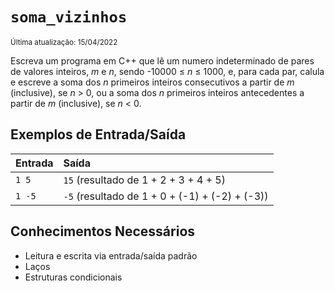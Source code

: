 # `soma_vizinhos`
<sup>Última atualização: 15/04/2022</sup>

Escreva um programa em C++ que lê um numero indeterminado de pares de valores inteiros, *m* e *n*, sendo -10000 &le; *n* &le; 1000, e, para cada par, calula e escreve a soma dos *n* primeiros inteiros consecutivos a partir de *m* (inclusive), se *n* > 0, ou a soma dos *n* primeiros inteiros antecedentes a partir de *m* (inclusive), se *n* < 0. 

## Exemplos de Entrada/Saída

Entrada | Saída
------- | :-----
`1 5` | `15` (resultado de 1 + 2 + 3 + 4 + 5)
`1 -5` | `-5` (resultado de 1 + 0 + (-1) + (-2) + (-3))

## Conhecimentos Necessários
- Leitura e escrita via entrada/saída padrão
- Laços
- Estruturas condicionais
